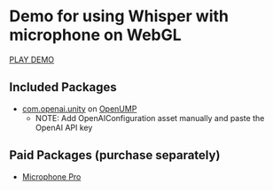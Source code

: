 # Demo for using Whisper with microphone on WebGL

[PLAY DEMO](https://foundway.github.io/WhisperWebGL/)

## Included Packages
* [com.openai.unity](https://openupm.com/packages/com.openai.unity/) on [OpenUMP](https://openupm.com/)
  * NOTE: Add OpenAIConfiguration asset manually and paste the OpenAI API key

## Paid Packages (purchase separately)
* [Microphone Pro](https://assetstore.unity.com/packages/tools/input-management/microphone-pro-webgl-mobiles-desktop-79989)
